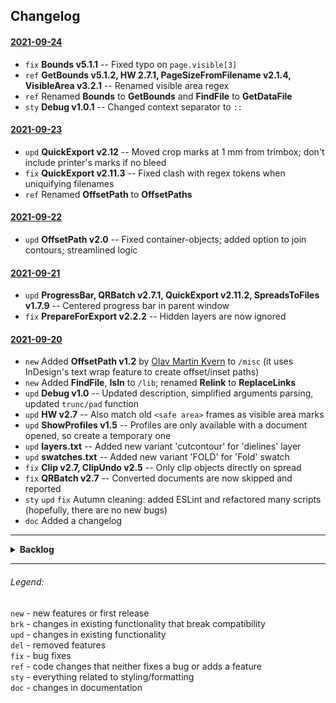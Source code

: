 ## Changelog

#### [2021-09-24](https://github.com/pchiorean/Indentz/search?q=committer-date%3A2021-09-24&type=commits)

- `fix` **Bounds v5.1.1** -- Fixed typo on `page.visible[3]`
- `ref` **GetBounds v5.1.2, HW 2.7.1, PageSizeFromFilename v2.1.4, VisibleArea v3.2.1** -- Renamed visible area regex
- `ref` Renamed **Bounds** to **GetBounds** and **FindFile** to **GetDataFile**
- `sty` **Debug v1.0.1** -- Changed context separator to `::`

#### [2021-09-23](https://github.com/pchiorean/Indentz/search?q=committer-date%3A2021-09-23&type=commits)

- `upd` **QuickExport v2.12** -- Moved crop marks at 1 mm from trimbox; don't include printer's marks if no bleed
- `fix` **QuickExport v2.11.3** -- Fixed clash with regex tokens when uniquifying filenames
- `ref` Renamed **OffsetPath** to **OffsetPaths**

#### [2021-09-22](https://github.com/pchiorean/Indentz/search?q=committer-date%3A2021-09-22&type=commits)

- `upd` **OffsetPath v2.0** -- Fixed container-objects; added option to join contours; streamlined logic

#### [2021-09-21](https://github.com/pchiorean/Indentz/search?q=committer-date%3A2021-09-21&type=commits)

- `upd` **ProgressBar, QRBatch v2.7.1, QuickExport v2.11.2, SpreadsToFiles v1.7.9** -- Centered progress bar in parent window
- `fix` **PrepareForExport v2.2.2** -- Hidden layers are now ignored

#### [2021-09-20](https://github.com/pchiorean/Indentz/search?q=committer-date%3A2021-09-20&type=commits)

- `new` Added **OffsetPath v1.2** by [Olav Martin Kvern](https://www.siliconpublishing.com/blog/free-indesign-scripts/) to `/misc` (it uses InDesign's text wrap feature to create offset/inset paths)
- `new` Added **FindFile**, **IsIn** to `/lib`; renamed **Relink** to **ReplaceLinks**
- `upd` **Debug v1.0** -- Updated description, simplified arguments parsing, updated `trunc/pad` function
- `upd` **HW v2.7** -- Also match old `<safe area>` frames as visible area marks
- `upd` **ShowProfiles v1.5** -- Profiles are only available with a document opened, so create a temporary one
- `upd` **layers.txt** -- Added new variant 'cutcontour' for 'dielines' layer
- `upd` **swatches.txt** -- Added new variant 'FOLD' for 'Fold' swatch
- `fix` **Clip v2.7, ClipUndo v2.5** -- Only clip objects directly on spread
- `fix` **QRBatch v2.7** -- Converted documents are now skipped and reported
- `sty` `upd` `fix` Autumn cleaning: added ESLint and refactored many scripts (hopefully, there are no new bugs)
- `doc` Added a changelog

---

<details><summary><strong>Backlog</strong></summary>

##### New features

- `new` **DocCleanup** -- Ask to delete empty frames
- `new` **DocCleanup** -- Remove unused masters
- `new` **DocCleanup** -- Remove unused styles and groups [#](https://community.adobe.com/t5/indesign/delete-unused-paragraph-styles/m-p/1089672#M165331)
- `new` **QuickExport** -- Add history for dropdowns
- `new` **QuickExport** -- Add JPG & `?`TIFF export profiles
- `new` **Report** -- Add a button to save errors to file

##### Updates

- `brk` **VisibleArea** -- Mark spread's visible area
- `upd` **DefaultSwatches** -- Add tints support
- `upd` **FindFile** -- Use relative paths for includes
- `upd` **PageMarginsFromSelection** -- Set the margins of every page touched by the selection
- `upd` **PageSizeFromSelection** -- Without selection fit all pages to their contents
- `upd` **PrepareForExport, VisibleArea** -- Read layer variants from `layers.txt`, fallback to defaults
- `upd` **Report** -- Improve filtering: minus for none of these words; quotes for exact word or phrase
- `upd` **ScaleTo...** -- Scale to `alignDistributeBounds`
- `upd` **SpreadsToFiles** -- ABBBCC -> A{1}, B{3}, C{2}
- `upd` **TextAutoSize** -- Check `baselineShift` [#132](https://github.com/pchiorean/Indentz/issues/132)
- `upd` **VisibleArea** -- Use wildcards for layers' names
- `upd` Make a custom object style for 'Visible area' frame [#123](https://github.com/pchiorean/Indentz/issues/123)
- `ref` **FitTo** -- Refactor snapping to use delta
- `sty` Fix UI static/edittext width (see Marc's [measureString()](https://twitter.com/indiscripts/status/1408788941550108674))
- `?` `brk` **Bounds** -- Convert to pseudo-class (see [Overflow.js](https://github.com/rendertom/Overflow/blob/dce56e9bb82db9a7e0d3864ce1e98afb5c00b586/src/Overflow.js))
- `?` `upd` **QuickExport** -- Limit export subfolder to suffix's first word
- `?` `upd` **QuickExport** -- JSONify preferences (see [JSON-js](https://github.com/douglascrockford/JSON-js))

##### Bug fixes

- `fix` **DefaultSwatches** -- Check values on parsing
- `fix` **FitTo** -- Check for transformations [#131](https://github.com/pchiorean/Indentz/issues/131) <!-- ItemTransform = [1 0 0 1 0 0] -->
- `fix` **FitTo** -- Forced-fit lines are moved to [0,0]
- `fix` **LabelPageRatios** -- Use spreads' ratio
- `fix` **PageSizeFromFilename** -- Error on pages set to 1:X scale [#129](https://github.com/pchiorean/Indentz/issues/129)
- `fix` **PageSizeFromFilename** -- Limit detected bleed to max values
- `fix` **PageSizeFromSelection** -- For text frames use outlined text bounds
- `fix` **PrepareForExport** -- Ignore hidden layers
- `fix` **QR, QRBatch** -- Align to page > visible area > margins
- `fix` **QR, QRBatch** -- Improve line breaking
- `fix` **QRBatch** -- Remove `preview` & `print` from filenames for separate codes
- `fix` **QRBatch** -- Remove `QR` from filenames for on-doc codes
- `fix` **QuickExport** -- Check for overset text
- `fix` **QuickExport** -- Don't report missing links from the pasteboard
- `fix` **QuickExport** -- Export separate pages: Don't add a counter if doc has a single page/spread
- `fix` **ShowFonts** -- Font info not available for missing fonts

##### New scripts

- `new` **ActivateDoc1/2/3...** -- Quickly activate documents with Ctrl +  #1, 2, 3...
- `new` **SeparateSpreadPages** [#136](https://github.com/pchiorean/Indentz/issues/136)
- `new` **LayersToFiles** [#94](https://github.com/pchiorean/Indentz/issues/94)

</details>

---

###### Legend:

`new` - new features or first release\
`brk` - changes in existing functionality that break compatibility\
`upd` - changes in existing functionality\
`del` - removed features\
`fix` - bug fixes\
`ref` - code changes that neither fixes a bug or adds a feature\
`sty` - everything related to styling/formatting\
`doc` - changes in documentation
